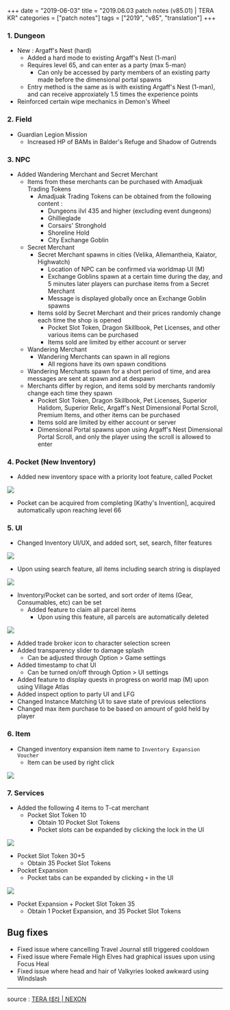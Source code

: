 +++
date = "2019-06-03"
title = "2019.06.03 patch notes (v85.01) | TERA KR"
categories = ["patch notes"]
tags = ["2019", "v85", "translation"]
+++

### 1. Dungeon
- New : Argaff's Nest (hard)
  - Added a hard mode to existing Argaff's Nest (1-man)
  - Requires level 65, and can enter as a party (max 5-man)
    - Can only be accessed by party members of an existing party made before the dimensional portal spawns
  - Entry method is the same as is with existing Argaff's Nest (1-man), and can receive approxiately 1.5 times the experience points
- Reinforced certain wipe mechanics in Demon's Wheel

### 2. Field
- Guardian Legion Mission
  - Increased HP of BAMs in Balder's Refuge and Shadow of Gutrends

### 3. NPC
- Added Wandering Merchant and Secret Merchant
  - Items from these merchants can be purchased with Amadjuak Trading Tokens
    - Amadjuak Trading Tokens can be obtained from the following content :
      - Dungeons ilvl 435 and higher (excluding event dungeons)
      - Ghillieglade
      - Corsairs' Stronghold
      - Shoreline Hold
      - City Exchange Goblin
  - Secret Merchant
    - Secret Merchant spawns in cities (Velika, Allemantheia, Kaiator, Highwatch)
      - Location of NPC can be confirmed via worldmap UI (M)
      - Exchange Goblins spawn at a certain time during the day, and 5 minutes later players can purchase items from a Secret Merchant
      - Message is displayed globally once an Exchange Goblin spawns
    - Items sold by Secret Merchant and their prices randomly change each time the shop is opened
      - Pocket Slot Token, Dragon Skillbook, Pet Licenses, and other various items can be purchased
      - Items sold are limited by either account or server
  - Wandering Merchant
    - Wandering Merchants can spawn in all regions
      - All regions have its own spawn conditions
  - Wandering Merchants spawn for a short period of time, and area messages are sent at spawn and at despawn
  - Merchants differ by region, and items sold by merchants randomly change each time they spawn
      - Pocket Slot Token, Dragon Skillbook, Pet Licenses, Superior Halidom, Superior Relic, Argaff's Nest Dimensional Portal Scroll, Premium Items, and other items can be purchased
      - Items sold are limited by either account or server
      - Dimensional Portal spawns upon using Argaff's Nest Dimensional Portal Scroll, and only the player using the scroll is allowed to enter

### 4. Pocket (New Inventory)
- Added new inventory space with a priority loot feature, called Pocket

![](/images/patch/v85-01_1.png)

- Pocket can be acquired from completing [Kathy's Invention], acquired automatically upon reaching level 66

### 5. UI
- Changed Inventory UI/UX, and added sort, set, search, filter features

![](/images/patch/v85-01_2.png)

- Upon using search feature, all items including search string is displayed

![](/images/patch/v85-01_3.png)

- Inventory/Pocket can be sorted, and sort order of items (Gear, Consumables, etc) can be set
  - Added feature to claim all parcel items
    - Upon using this feature, all parcels are automatically deleted

![](/images/patch/v85-01_4.png)

- Added trade broker icon to character selection screen
- Added transparency slider to damage splash
  - Can be adjusted through Option > Game settings
- Added timestamp to chat UI
  - Can be turned on/off through Option > UI settings
- Added feature to display quests in progress on world map (M) upon using Village Atlas
- Added inspect option to party UI and LFG
- Changed Instance Matching UI to save state of previous selections
- Changed max item purchase to be based on amount of gold held by player

### 6. Item
- Changed inventory expansion item name to `Inventory Expansion Voucher`
  - Item can be used by right click

![](/images/patch/v85-01_5.png)

### 7. Services
- Added the following 4 items to T-cat merchant
  - Pocket Slot Token 10
    - Obtain 10 Pocket Slot Tokens
    - Pocket slots can be expanded by clicking the lock in the UI

![](/images/patch/v85-01_6.png)

  - Pocket Slot Token 30+5
    - Obtain 35 Pocket Slot Tokens
  - Pocket Expansion
    - Pocket tabs can be expanded by clicking `+` in the UI

![](/images/patch/v85-01_7.png)

  - Pocket Expansion + Pocket Slot Token 35
    - Obtain 1 Pocket Expansion, and 35 Pocket Slot Tokens

## Bug fixes

- Fixed issue where cancelling Travel Journal still triggered cooldown
- Fixed issue where Female High Elves had graphical issues upon using Focus Heal
- Fixed issue where head and hair of Valkyries looked awkward using Windslash

----

source : [TERA 테라 | NEXON](http://tera.nexon.com/news/update/view.aspx?n4articlesn=395)
